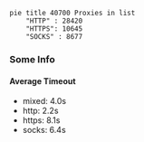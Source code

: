 
```mermaid
pie title 40700 Proxies in list
    "HTTP" : 28420
    "HTTPS": 10645
    "SOCKS" : 8677
```

### Some Info
#### Average Timeout

- mixed: 4.0s
- http: 2.2s
- https: 8.1s
- socks: 6.4s